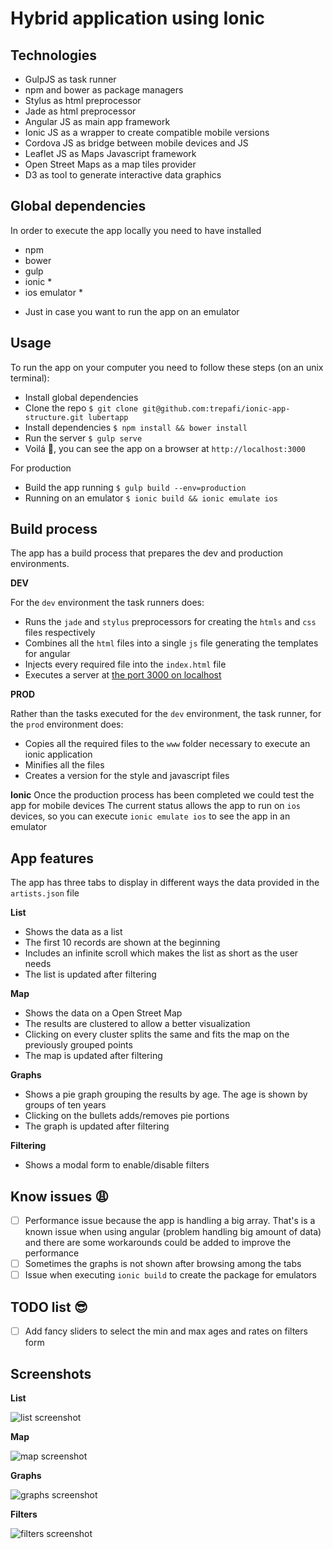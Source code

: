 # Hybrid application using Ionic

## Technologies
- GulpJS as task runner
- npm and bower as package managers
- Stylus as html preprocessor
- Jade as html preprocessor
- Angular JS as main app framework
- Ionic JS as a wrapper to create compatible mobile versions
- Cordova JS as bridge between mobile devices and JS
- Leaflet JS as Maps Javascript framework
- Open Street Maps as a map tiles provider
- D3 as tool to generate interactive data graphics


## Global dependencies
In order to execute the app locally you need to have installed
- npm
- bower
- gulp
- ionic *
- ios emulator *

* Just in case you want to run the app on an emulator

## Usage
To run the app on your computer you need to follow these steps (on an unix terminal):
- Install global dependencies
- Clone the repo `$ git clone git@github.com:trepafi/ionic-app-structure.git lubertapp`
- Install dependencies `$ npm install && bower install`
- Run the server `$ gulp serve`
- Voilá :beer:, you can see the app on a browser at `http://localhost:3000`

For production
- Build the app running `$ gulp build --env=production`
- Running on an emulator `$ ionic build && ionic emulate ios`


## Build process
The app has a build process that prepares the dev and production environments.

**DEV**

For the `dev` environment the task runners does:
- Runs the `jade` and `stylus` preprocessors for creating the `htmls` and `css` files respectively
- Combines all the `html` files into a single `js` file generating the templates for angular
- Injects every required file into the `index.html` file
- Executes a server at [the port 3000 on localhost](http://localhost:3000)

**PROD**

Rather than the tasks executed for the `dev` environment, the task runner, for the `prod` environment does:
- Copies all the required files to the `www` folder necessary to execute an ionic application
- Minifies all the files
- Creates a version for the style and javascript files

**Ionic**
Once the production process has been completed we could test the app for mobile devices
The current status allows the app to run on `ios` devices, so you can execute `ionic emulate ios` to see the app in an emulator


## App features
The app has three tabs to display in different ways the data provided in the `artists.json` file

**List**
- Shows the data as a list
- The first 10 records are shown at the beginning
- Includes an infinite scroll which makes the list as short as the user needs
- The list is updated after filtering

**Map**
- Shows the data on a Open Street Map
- The results are clustered to allow a better visualization  
- Clicking on every cluster splits the same and fits the map on the previously grouped points
- The map is updated after filtering

**Graphs**
- Shows a pie graph grouping the results by age. The age is shown by groups of ten years
- Clicking on the bullets adds/removes pie portions
- The graph is updated after filtering

**Filtering**
- Shows a modal form to enable/disable filters


## Know issues :weary:
- [ ] Performance issue because the app is handling a big array. That's is a known issue when using angular (problem handling big amount of data) and there are some workarounds could be added to improve the performance
- [ ] Sometimes the graphs is not shown after browsing among the tabs
- [ ] Issue when executing `ionic build` to create the package for emulators

## TODO list :sunglasses:
- [ ] Add fancy sliders to select the min and max ages and rates on filters form

## Screenshots

**List**

![list screenshot](resources/screenshots/01list.png)

**Map**

![map screenshot](resources/screenshots/02map.png)

**Graphs**

![graphs screenshot](resources/screenshots/03d3.png)

**Filters**

![filters screenshot](resources/screenshots/04filters.png)
